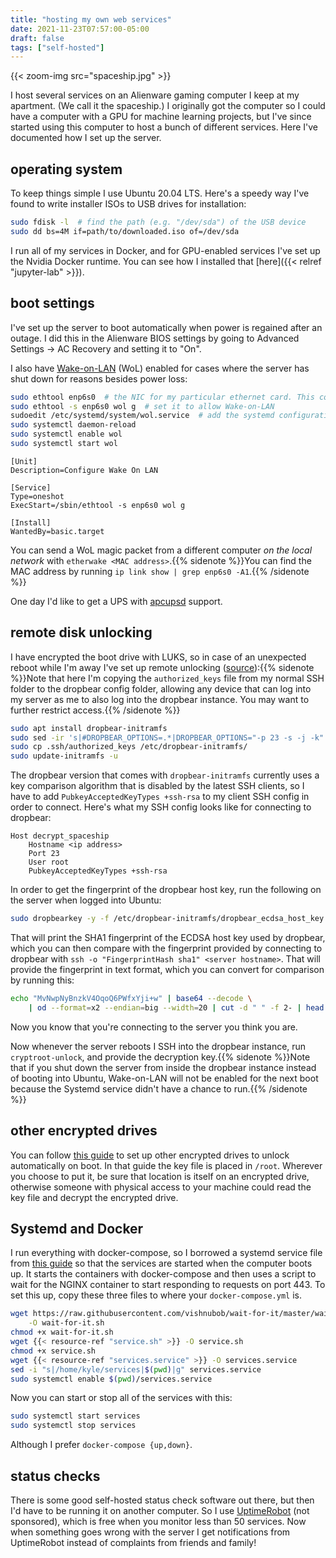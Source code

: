 ```yaml
---
title: "hosting my own web services"
date: 2021-11-23T07:57:00-05:00
draft: false
tags: ["self-hosted"]
---
```


{{< zoom-img src="spaceship.jpg" >}}

I host several services on an Alienware gaming computer I keep at my apartment. (We call it the spaceship.) I originally got the computer so I could have a computer with a GPU for machine learning projects, but I've since started using this computer to host a bunch of different services. Here I've documented how I set up the server.

## operating system

To keep things simple I use Ubuntu 20.04 LTS. Here's a speedy way I've found to write installer ISOs to USB drives for installation:

```sh
sudo fdisk -l  # find the path (e.g. "/dev/sda") of the USB device
sudo dd bs=4M if=path/to/downloaded.iso of=/dev/sda
```

I run all of my services in Docker, and for GPU-enabled services I've set up the Nvidia Docker runtime. You can see how I installed that [here]({{< relref "jupyter-lab" >}}).

## boot settings

I've set up the server to boot automatically when power is regained after an outage. I did this in the Alienware BIOS settings by going to Advanced Settings -> AC Recovery and setting it to "On".

I also have [Wake-on-LAN](https://help.ubuntu.com/community/WakeOnLan) (WoL) enabled for cases where the server has shut down for reasons besides power loss:

```sh
sudo ethtool enp6s0  # the NIC for my particular ethernet card. This command should list the letter "g" under "Supports Wake-on"
sudo ethtool -s enp6s0 wol g  # set it to allow Wake-on-LAN
sudoedit /etc/systemd/system/wol.service  # add the systemd configuration below so that the "g" is set at startup
sudo systemctl daemon-reload
sudo systemctl enable wol
sudo systemctl start wol
```

```systemd
[Unit]
Description=Configure Wake On LAN

[Service]
Type=oneshot
ExecStart=/sbin/ethtool -s enp6s0 wol g

[Install]
WantedBy=basic.target
```

You can send a WoL magic packet from a different computer *on the local network* with `etherwake <MAC address>`.{{% sidenote %}}You can find the MAC address by running `ip link show | grep enp6s0 -A1`.{{% /sidenote %}}

One day I'd like to get a UPS with [apcupsd](https://www.pontikis.net/blog/apc-ups-on-ubuntu-workstation) support.

## remote disk unlocking

I have encrypted the boot drive with LUKS, so in case of an unexpected reboot while I'm away I've set up remote unlocking ([source](https://hamy.io/post/0009/how-to-install-luks-encrypted-ubuntu-18.04.x-server-and-enable-remote-unlocking/)):{{% sidenote %}}Note that here I'm copying the `authorized_keys` file from my normal SSH folder to the dropbear config folder, allowing any device that can log into my server as me to also log into the dropbear instance. You may want to further restrict access.{{% /sidenote %}}

```sh
sudo apt install dropbear-initramfs
sudo sed -ir 's|#DROPBEAR_OPTIONS=.*|DROPBEAR_OPTIONS="-p 23 -s -j -k"|' /etc/dropbear-initramfs/config
sudo cp .ssh/authorized_keys /etc/dropbear-initramfs/
sudo update-initramfs -u
```

The dropbear version that comes with `dropbear-initramfs` currently uses a key comparison algorithm that is disabled by the latest SSH clients, so I have to add `PubkeyAcceptedKeyTypes +ssh-rsa` to my client SSH config in order to connect. Here's what my SSH config looks like for connecting to dropbear:

```ssh
Host decrypt_spaceship
	Hostname <ip address>
	Port 23
	User root
	PubkeyAcceptedKeyTypes +ssh-rsa
```

In order to get the fingerprint of the dropbear host key, run the following on the server when logged into Ubuntu:

```sh
sudo dropbearkey -y -f /etc/dropbear-initramfs/dropbear_ecdsa_host_key
```

That will print the SHA1 fingerprint of the ECDSA host key used by dropbear, which you can then compare with the fingerprint provided by connecting to dropbear with `ssh -o "FingerprintHash sha1" <server hostname>`. That will provide the fingerprint in text format, which you can convert for comparison by running this:

```sh
echo "MvNwpNyBnzkV4OqoQ6PWfxYji+w" | base64 --decode \
    | od --format=x2 --endian=big --width=20 | cut -d " " -f 2- | head -1
```

Now you know that you're connecting to the server you think you are.

Now whenever the server reboots I SSH into the dropbear instance, run `cryptroot-unlock`, and provide the decryption key.{{% sidenote %}}Note that if you shut down the server from inside the dropbear instance instead of booting into Ubuntu, Wake-on-LAN will not be enabled for the next boot because the Systemd service didn't have a chance to run.{{% /sidenote %}}

## other encrypted drives

You can follow [this guide](https://www.xmodulo.com/how-to-create-encrypted-disk-partition-on-linux.html) to set up other encrypted drives to unlock automatically on boot. In that guide the key file is placed in `/root`. Wherever you choose to put it, be sure that location is itself on an encrypted drive, otherwise someone with physical access to your machine could read the key file and decrypt the encrypted drive.

## Systemd and Docker

I run everything with docker-compose, so I borrowed a systemd service file from [this guide](https://web.archive.org/web/20241228220703/https://selfhostedhome.com/start-docker-compose-using-systemd-on-debian/) so that the services are started when the computer boots up. It starts the containers with docker-compose and then uses a script to wait for the NGINX container to start responding to requests on port 443. To set this up, copy these three files to where your `docker-compose.yml` is.

```sh
wget https://raw.githubusercontent.com/vishnubob/wait-for-it/master/wait-for-it.sh \
    -O wait-for-it.sh
chmod +x wait-for-it.sh
wget {{< resource-ref "service.sh" >}} -O service.sh
chmod +x service.sh
wget {{< resource-ref "services.service" >}} -O services.service
sed -i "s|/home/kyle/services|$(pwd)|g" services.service
sudo systemctl enable $(pwd)/services.service
```

Now you can start or stop all of the services with this:

```sh
sudo systemctl start services
sudo systemctl stop services
```

Although I prefer `docker-compose {up,down}`.

## status checks

There is some good self-hosted status check software out there, but then I'd have to be running it on another computer. So I use [UptimeRobot](https://uptimerobot.com) (not sponsored), which is free when you monitor less than 50 services. Now when something goes wrong with the server I get notifications from UptimeRobot instead of complaints from friends and family!
